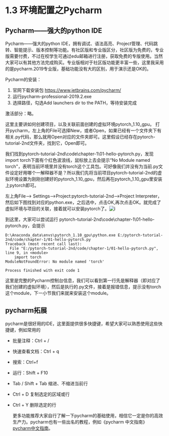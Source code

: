 # 1.3 环境配置之Pycharm

## Pycharm——强大的python IDE

Pycharm——强大的python IDE，拥有调试、语法高亮、Project管理、代码跳转、智能提示、版本控制等功能。有社区版和专业版区分，社区版为免费的，专业版需要付费，不过在校学生可通过edu邮箱进行注册，获取免费的专版使用。当然大家可以有其他方法完成购买。专业版相对于社区版功能更丰富一些，这里我采用的是pycharm.2019专业版，基础功能没有大的区别，用于演示还是OK的。

Pycharm的安装：

1. 官网下载安装包 https://www.jetbrains.com/pycharm/
2. 运行pycharm-professional-2019.2.exe
3. 选择路径，勾选Add launchers dir to the PATH，等待安装完成

 激活部分：略。

这里主要讲如何创建项目，以及关联前面创建的虚拟环境pytorch_1.10_gpu。 打开pycharm，左上角的File可选择New，或者Open，如果已经有一个文件夹下有相关.py代码，那么就用Open对应的文件夹即可。这里假设已经存在pytorch-tutorial-2nd文件夹，找到它，Open即可。

我们找到pytorch-tutorial-2nd\code\chapter-1\01-hello-pytorch.py，发现import torch下面有个红色波浪线，鼠标放上去会提示“No Module named torch"，表明当前环境里并没有torch这个工具包。可好像我们并没有为当前.py文件设定好用哪个一解释器不是？所以我们先将当前项目pytorch-tutorial-2nd的虚拟环境设置为刚刚创建好的pytorch_1.10_gpu，然后再在pytorch_1.10_gpu里安装上pytorch即可。

左上角File--> Settings-->Project:pytorch-tutorial-2nd-->Project Interpreter， 然后如下图找到对应的python.exe，之后选中，点击OK,再次点击OK。就完成了虚拟环境与项目的关联，接着就可以安装pytorch了。![i](imgs/解释器.png)



到这里，大家可以尝试运行 pytorch-tutorial-2nd\code\chapter-1\01-hello-pytorch.py，会提示

```
D:\Anaconda_data\envs\pytorch_1.10_gpu\python.exe E:/pytorch-tutorial-2nd/code/chapter-1/01-hello-pytorch.py
Traceback (most recent call last):
  File "E:/pytorch-tutorial-2nd/code/chapter-1/01-hello-pytorch.py", line 9, in <module>
    import torch
ModuleNotFoundError: No module named 'torch'

Process finished with exit code 1
```

这里是完整的Pycharm控制台信息，我们可以看到第一行先是解释器（即对应了我们创建的虚拟环境），然后是执行的.py文件，接着是报错信息，提示没有torch这个module，下一小节我们来就来安装这个module。

## pycharm拓展

pycharm是很好用的IDE，这里面提供很多快捷键，希望大家可以熟悉使用这些快捷键，例如常用的

* 批量注释：Ctrl + /

* 快速查看文档：Ctrl + q

* 搜索：Ctrl+f

* 运行：Shift + F10

* Tab / Shift + Tab 缩进、不缩进当前行

* Ctrl + D 复制选定的区域或行

* Ctrl + Y  删除选定的行

  更多功能推荐大家自行了解一下pycharm的基础使用，相信它一定是你的高效生产力。pycharm也有一些出名的教程，例如《pycharm 中文指南》[pycharm中文指南](https://pycharm.iswbm.com/)。

  









